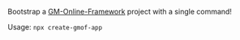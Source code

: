 Bootstrap a [GM-Online-Framework](https://github.com/evolutionleo/GM-Online-Framework) project with a single command!

Usage: `npx create-gmof-app`